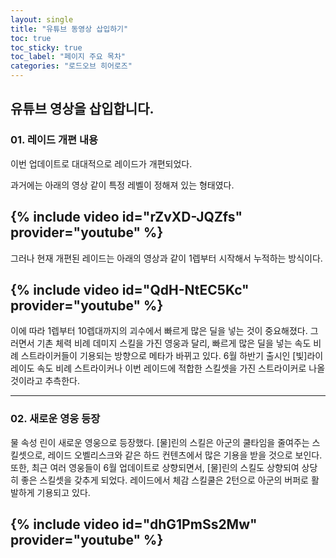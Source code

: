 ```yaml
---
layout: single
title: "유튜브 동영상 삽입하기"
toc: true
toc_sticky: true
toc_label: "페이지 주요 목차"
categories: "로드오브 히어로즈"
---
```


유튜브 영상을 삽입합니다.
---

### 01. 레이드 개편 내용 

이번 업데이트로 대대적으로 레이드가 개편되었다.

과거에는 아래의 영상 같이 특정 레벨이 정해져 있는 형태였다.

{% include video id="rZvXD-JQZfs" provider="youtube" %}
---

그러나 현재 개편된 레이드는 아래의 영상과 같이 1렙부터 시작해서 누적하는 방식이다. 

{% include video id="QdH-NtEC5Kc" provider="youtube" %}
--

이에 따라 1렙부터 10렙대까지의 괴수에서 빠르게 많은 딜을 넣는 것이 중요해졌다. 그러면서 기촌 체력 비례 데미지 스킬을 가진 영웅과 달리, 빠르게 많은 딜을 넣는 속도 비례 스트라이커들이 기용되는 방향으로 메타가 바뀌고 있다. 6월 하반기 출시인 [빛]라이레이도 속도 비례 스트라이커나 이번 레이드에 적합한 스킬셋을 가진 스트라이커로 나올 것이라고 추측한다. 

---
### 02. 새로운 영웅 등장

물 속성 린이 새로운 영웅으로 등장했다. 
[물]린의 스킬은 아군의 쿨타임을 줄여주는 스킬셋으로, 레이드 오벨리스크와 같은 하드 컨텐츠에서 많은 기용을 받을 것으로 보인다. 또한, 최근 여러 영웅들이 6월 업데이트로 상향되면서, [물]린의 스킬도 상향되여 상당히 좋은 스킬셋을 갖추게 되었다.
레이드에서 체감 스킬쿨은 2턴으로 아군의 버퍼로 활발하게 기용되고 있다. 

{% include video id="dhG1PmSs2Mw" provider="youtube" %}
---

